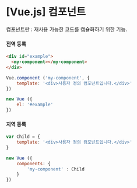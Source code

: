 # [Vue.js] 컴포넌트

컴포넌트란 : 재사용 가능한 코드를 캡슐화하기 위한 기능.



#### 전역 등록

```html
<div id="example">
  <my-component></my-component>
</div>
```

```javascript
Vue.component ('my-component', {
    template: '<div>사용자 정의 컴포넌트입니다.</div>'
})

new Vue ({
    el: '#example'
})
```



#### 지역 등록

```javascript
var Child = {
    template: '<div>사용자 정의 컴포넌트입니다.</div>'
}

new Vue ({
    components: {
        'my-component' : Child
    }
})
```

